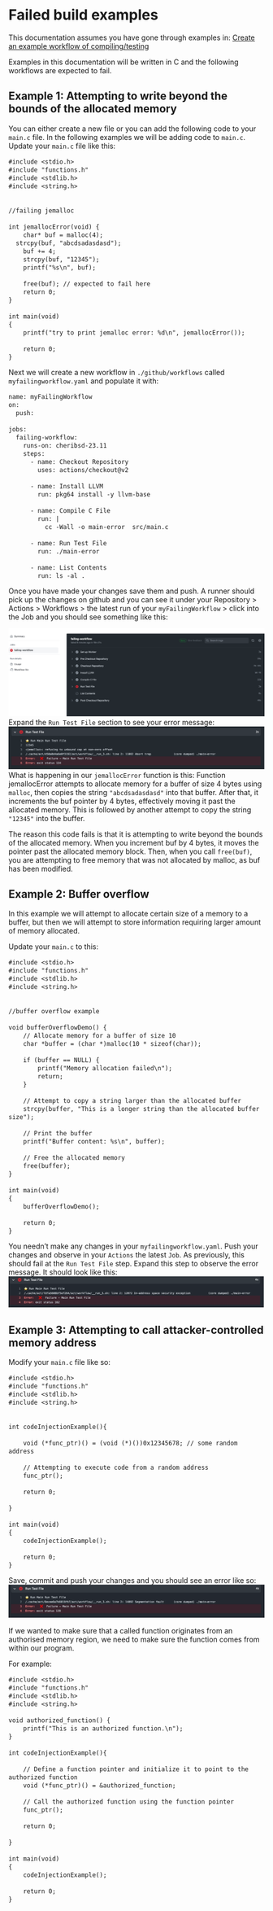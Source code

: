 # Failed build examples

This documentation assumes you have gone through examples in:
[Create an example workflow of compiling/testing](./example-workflow-compiling-and-testing.md)

Examples in this documentation will be written in C and the following workflows are expected to fail.

## Example 1: Attempting to write beyond the bounds of the allocated memory

You can either create a new file or you can add the following code to your `main.c` file. In the following examples we will be adding code to `main.c`.
Update your `main.c` file like this:

```
#include <stdio.h>
#include "functions.h"
#include <stdlib.h>
#include <string.h>


//failing jemalloc

int jemallocError(void) {
    char* buf = malloc(4);
  strcpy(buf, "abcdsadasdasd");
    buf += 4;
    strcpy(buf, "12345");
    printf("%s\n", buf);

    free(buf); // expected to fail here
    return 0;
}

int main(void)
{
    printf("try to print jemalloc error: %d\n", jemallocError());

    return 0;
}
```

Next we will create a new workflow in `./github/workflows` called `myfailingworkflow.yaml` and populate it with:

```
name: myFailingWorkflow
on:
  push:

jobs:
  failing-workflow:
    runs-on: cheribsd-23.11
    steps:
      - name: Checkout Repository
        uses: actions/checkout@v2

      - name: Install LLVM
        run: pkg64 install -y llvm-base

      - name: Compile C File
        run: |
          cc -Wall -o main-error  src/main.c

      - name: Run Test File
        run: ./main-error

      - name: List Contents
        run: ls -al .

```

Once you have made your changes save them and push. A runner should pick up the changes on github and you can see it under your Repository > Actions > Workflows > the latest run of your `myFailingWorkflow` > click into the Job and you should see something like this:

![fail memory allocation](../images/failed-memory-allocation.png)
Expand the `Run Test File` section to see your error message:
![fail memory allocation error](../images/fail-memory-allocation-error.png)
What is happening in our `jemallocError` function is this:
Function jemallocError attempts to allocate memory for a buffer of size 4 bytes using `malloc`, then copies the string `"abcdsadasdasd"` into that buffer. After that, it increments the buf pointer by 4 bytes, effectively moving it past the allocated memory. This is followed by another attempt to copy the string `"12345"` into the buffer.

The reason this code fails is that it is attempting to write beyond the bounds of the allocated memory. When you increment buf by 4 bytes, it moves the pointer past the allocated memory block. Then, when you call `free(buf)`, you are attempting to free memory that was not allocated by malloc, as buf has been modified.

## Example 2: Buffer overflow

In this example we will attempt to allocate certain size of a memory to a buffer, but then we will attempt to store information requiring larger amount of memory allocated.

Update your `main.c` to this:

```
#include <stdio.h>
#include "functions.h"
#include <stdlib.h>
#include <string.h>


//buffer overflow example

void bufferOverflowDemo() {
    // Allocate memory for a buffer of size 10
    char *buffer = (char *)malloc(10 * sizeof(char));

    if (buffer == NULL) {
        printf("Memory allocation failed\n");
        return;
    }

    // Attempt to copy a string larger than the allocated buffer
    strcpy(buffer, "This is a longer string than the allocated buffer size");

    // Print the buffer
    printf("Buffer content: %s\n", buffer);

    // Free the allocated memory
    free(buffer);
}

int main(void)
{
    bufferOverflowDemo();

    return 0;
}
```

You needn’t make any changes in your `myfailingworkflow.yaml`. Push your changes and observe in your `Actions` the latest `Job`. As previously, this should fail at the `Run Test File` step. Expand this step to observe the error message. It should look like this:
![buffer overflow error](../images/buffer-overflowerror.png)

## Example 3: Attempting to call attacker-controlled memory address

Modify your `main.c` file like so:

```
#include <stdio.h>
#include "functions.h"
#include <stdlib.h>
#include <string.h>


int codeInjectionExample(){

    void (*func_ptr)() = (void (*)())0x12345678; // some random address

    // Attempting to execute code from a random address
    func_ptr();

    return 0;

}

int main(void)
{
    codeInjectionExample();

    return 0;
}
```

Save, commit and push your changes and you should see an error like so:
![code injection error](../images/code-injection-error.png)

If we wanted to make sure that a called function originates from an authorised memory region, we need to make sure the function comes from within our program.

For example:

```
#include <stdio.h>
#include "functions.h"
#include <stdlib.h>
#include <string.h>

void authorized_function() {
    printf("This is an authorized function.\n");
}

int codeInjectionExample(){

    // Define a function pointer and initialize it to point to the authorized function
    void (*func_ptr)() = &authorized_function;

    // Call the authorized function using the function pointer
    func_ptr();

    return 0;

}

int main(void)
{
    codeInjectionExample();

    return 0;
}
```
